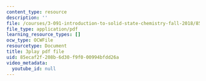 ```yaml
---
content_type: resource
description: ''
file: /courses/3-091-introduction-to-solid-state-chemistry-fall-2018/85ecaf2f208b6d30f9f000994bfdd26a_omPD_LtrpGU.pdf
file_type: application/pdf
learning_resource_types: []
ocw_type: OCWFile
resourcetype: Document
title: 3play pdf file
uid: 85ecaf2f-208b-6d30-f9f0-00994bfdd26a
video_metadata:
  youtube_id: null
---
```


